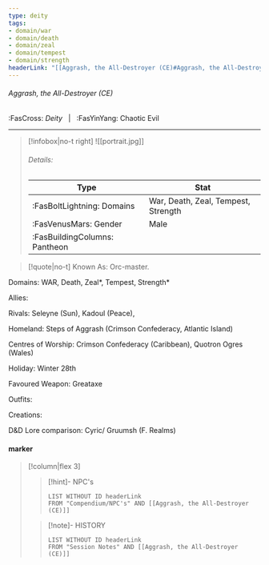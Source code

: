 ```yaml
---
type: deity
tags:
- domain/war
- domain/death
- domain/zeal
- domain/tempest
- domain/strength
headerLink: "[[Aggrash, the All-Destroyer (CE)#Aggrash, the All-Destroyer (CE)]]"
---
```


###### Aggrash, the All-Destroyer (CE)
<span class="sub2">:FasCross: *Deity* &nbsp; | &nbsp; :FasYinYang: Chaotic Evil</span>
___

> [!infobox|no-t right]
> ![[portrait.jpg]]
> ###### Details:
> | Type | Stat |
> | ---- | ---- |
> | :FasBoltLightning: Domains | War, Death, Zeal, Tempest, Strength |
> | :FasVenusMars: Gender | Male |
> | :FasBuildingColumns: Pantheon |  |

> [!quote|no-t]
>Known As: Orc-master.

Domains: WAR, Death, Zeal*, Tempest, Strength*

Allies: 

Rivals: Seleyne (Sun), Kadoul (Peace), 

Homeland: Steps of Aggrash (Crimson Confederacy, Atlantic Island)

Centres of Worship: Crimson Confederacy (Caribbean), Quotron Ogres (Wales)

Holiday: Winter 28th 

Favoured Weapon: Greataxe

Outfits: 

Creations: 

D&D Lore comparison: Cyric/ Gruumsh (F. Realms)

#### marker
> [!column|flex 3]
>> [!hint]-  NPC's
>>```dataview
>>LIST WITHOUT ID headerLink
>>FROM "Compendium/NPC's" AND [[Aggrash, the All-Destroyer (CE)]] 
>
>>[!note]- HISTORY
>>```dataview
>>LIST WITHOUT ID headerLink
>>FROM "Session Notes" AND [[Aggrash, the All-Destroyer (CE)]]